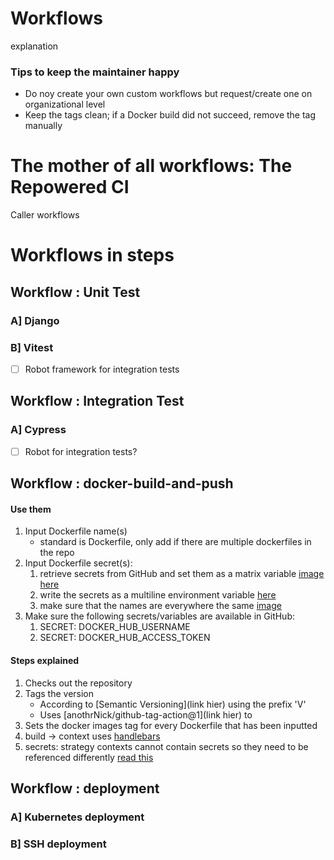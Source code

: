 # Workflows
explanation

### Tips to keep the maintainer happy
- Do noy create your own custom workflows but request/create one on organizational level
- Keep the tags clean; if a Docker build did not succeed, remove the tag manually

# The mother of all workflows: The Repowered CI
Caller workflows

# Workflows in steps

## Workflow : Unit Test
### A] Django
### B] Vitest

- [ ] Robot framework for integration tests

## Workflow : Integration Test
### A] Cypress
- [ ] Robot for integration tests?

## Workflow : docker-build-and-push
#### Use them
1. Input Dockerfile name(s)
   - standard is Dockerfile, only add if there are multiple dockerfiles in the repo
2. Input Dockerfile secret(s):
   1. retrieve secrets from GitHub and set them as a matrix variable [image here]()
   2. write the secrets as a multiline environment variable [here](https://docs.docker.com/build/ci/github-actions/secrets/#secret-mounts)
   3. make sure that the names are everywhere the same [image]()
3. Make sure the following secrets/variables are available in GitHub:
   1. SECRET: DOCKER_HUB_USERNAME
   2. SECRET: DOCKER_HUB_ACCESS_TOKEN

#### Steps explained
1. Checks out the repository
2. Tags the version
   - According to [Semantic Versioning](link hier) using the prefix 'V'
   - Uses [anothrNick/github-tag-action@1](link hier) to
3. Sets the docker images tag for every Dockerfile that has been inputted
3. build -> context uses [handlebars](https://handlebarsjs.com/guide/#html-escaping)
4. secrets: strategy contexts cannot contain secrets so they need to be referenced differently [read this](https://sbulav.github.io/terraform/github-actions-matrix-secrets/)



## Workflow : deployment
### A] Kubernetes deployment
### B] SSH deployment